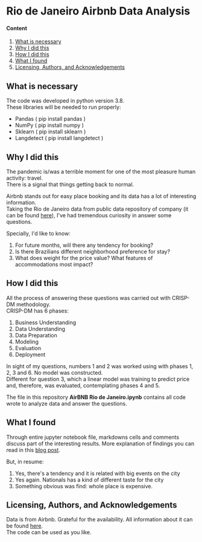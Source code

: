 # Rio de Janeiro Airbnb Data Analysis

#### Content
1. [What is necessary](#what)
2. [Why I did this](#why)
3. [How I did this](#how)
4. [What I found](#results)
5. [Licensing, Authors, and Acknowledgements](#lic)


## What is necessary <a name="what"></a>

The code was developed in python version 3.8.  
These libraries will be needed to run properly:
-	Pandas ( pip install pandas )
-	NumPy ( pip install numpy )
-	Sklearn ( pip install sklearn )
-	Langdetect ( pip install langdetect )

## Why I did this <a name="why"></a>

The pandemic is/was a terrible moment for one of the most pleasure human activity: travel.  
There is a signal that things getting back to normal.  

Airbnb stands out for easy place booking and its data has a lot of interesting information.  
Taking the Rio de Janeiro data from public data repository of company (it can be found [here](http://insideairbnb.com/get-the-data.html)), I've had tremendous curiosity in answer some questions.  

Specially, I'd like to know:

1. For future months, will there any tendency for booking?  
1. Is there Brazilians different neighborhood preference for stay?
1. What does weight for the price value? What features of accommodations most impact?

## How I did this<a name="how"></a>

All the process of answering these questions was carried out with CRISP-DM methodology.  
CRISP-DM has 6 phases:
1. Business Understanding
2. Data Understanding
3. Data Preparation
4. Modeling
5. Evaluation
6. Deployment  

In sight of my questions, numbers 1 and 2 was worked using with phases 1, 2, 3 and 6. No model was constructed.  
Different for question 3, which a linear model was training to predict price and, therefore, was evaluated, contemplating phases 4 and 5.  

The file in this repository **AirBNB Rio de Janeiro.ipynb** contains all code wrote to analyze data and answer the questions.  

## What I found <a name="results"></a>

Through entire jupyter notebook file, markdowns cells and comments discuss part of the interesting results. More explanation of findings you can read in this [blog post](nolink).   

But, in resume:
1. Yes, there's a tendency and it is related with big events on the city
2. Yes again. Nationals has a kind of different taste for the city
3. Something obvious was find: whole place is expensive.   

## Licensing, Authors, and Acknowledgements<a name="lic"></a>

Data is from Airbnb. Grateful for the availability. All information about it can be found [here](http://insideairbnb.com/about.html).   
The code can be used as you like.
